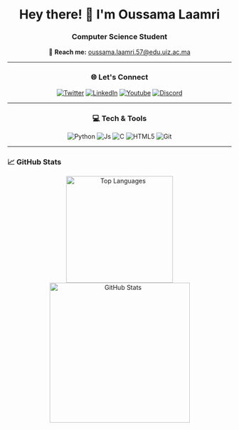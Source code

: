 <div align="center">
  
# Hey there! 👋 I'm Oussama Laamri

### Computer Science Student

📧 **Reach me:** [oussama.laamri.57@edu.uiz.ac.ma](mailto:oussama.laamri.57@edu.uiz.ac.ma)

---

### 🌐 Let's Connect

[![Twitter](https://img.shields.io/badge/Twitter-1DA1F2?style=flat&logo=twitter&logoColor=white)](https://twitter.com/oussamalaamri)
[![LinkedIn](https://img.shields.io/badge/LinkedIn-0077B5?style=flat&logo=linkedin&logoColor=white)](https://www.linkedin.com/in/oussama-laamri-9619b0216/)
[![Youtube](https://img.shields.io/youtube/channel/subscribers/UCXMTbYe7Vyfji0KhvrGY5UQ)](https://www.youtube.com/@Yassuo4war)
[![Discord](https://img.shields.io/badge/Discord-5865F2?style=flat&logo=discord&logoColor=white)](https://discordapp.com/users/661636085012758586)

---

### 💻 Tech & Tools

![Python](https://img.shields.io/badge/Python-3776AB?style=flat&logo=python&logoColor=white)
![Js](https://img.shields.io/badge/Javascript-007396?style=flat&logo=javascript&logoColor=white)
![C](https://img.shields.io/badge/C-00599C?style=flat&logo=c&logoColor=white)
![HTML5](https://img.shields.io/badge/HTML5-E34F26?style=flat&logo=html5&logoColor=white)
![Git](https://img.shields.io/badge/Git-F05032?style=flat&logo=git&logoColor=white)

---
</div>

### 📈 GitHub Stats

<p align="center">
  <img src="https://github-readme-stats.vercel.app/api/top-langs/?username=ouya01&layout=compact&theme=default" alt="Top Languages" width = 240px />
  <img src="https://github-readme-stats.vercel.app/api?username=ouya01&show_icons=true&theme=default" alt="GitHub Stats"  width = 315px />
</p>


